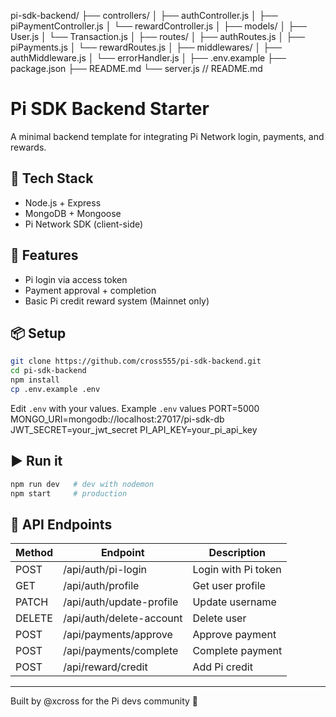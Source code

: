 pi-sdk-backend/
├── controllers/
│   ├── authController.js
│   ├── piPaymentController.js
│   └── rewardController.js
│
├── models/
│   ├── User.js
│   └── Transaction.js
│
├── routes/
│   ├── authRoutes.js
│   ├── piPayments.js
│   └── rewardRoutes.js
│
├── middlewares/
│   ├── authMiddleware.js
│   └── errorHandler.js
│
├── .env.example
├── package.json
├── README.md
└── server.js
// README.md
# Pi SDK Backend Starter

A minimal backend template for integrating Pi Network login, payments, and rewards.

## 🚀 Tech Stack
- Node.js + Express
- MongoDB + Mongoose
- Pi Network SDK (client-side)

## 🔐 Features
- Pi login via access token
- Payment approval + completion
- Basic Pi credit reward system (Mainnet only)

## 📦 Setup
```bash
git clone https://github.com/cross555/pi-sdk-backend.git
cd pi-sdk-backend
npm install
cp .env.example .env
```

Edit `.env` with your values.
Example `.env` values 
PORT=5000
MONGO_URI=mongodb://localhost:27017/pi-sdk-db
JWT_SECRET=your_jwt_secret
PI_API_KEY=your_pi_api_key

## ▶️ Run it
```bash
npm run dev   # dev with nodemon
npm start     # production
```

## 🔌 API Endpoints
| Method | Endpoint             | Description           |
|--------|----------------------|-----------------------|
| POST   | /api/auth/pi-login   | Login with Pi token   |
| GET    | /api/auth/profile    | Get user profile      |
| PATCH  | /api/auth/update-profile | Update username  |
| DELETE | /api/auth/delete-account | Delete user       |
| POST   | /api/payments/approve    | Approve payment |
| POST   | /api/payments/complete   | Complete payment |
| POST   | /api/reward/credit       | Add Pi credit     |

---

Built by @xcross for the Pi devs community 💜
